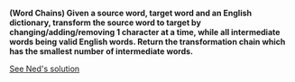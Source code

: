 **(Word Chains) Given a source word, target word and an English dictionary, transform the source word to target by changing/adding/removing 1 character at a time, while all intermediate words being valid English words. Return the transformation chain which has the smallest number of intermediate words.**

[See Ned's solution][word-chains-solution]

[word-chains-solution]: https://github.com/appacademy/solutions/blob/ac98f0d92cf154eb706960be68e492f50b326ae5/w1/w1d4/lib/02_word_chains.rb